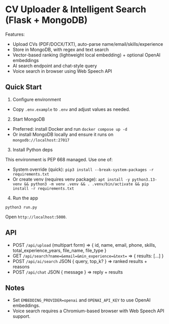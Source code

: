# CV Uploader & Intelligent Search (Flask + MongoDB)

Features:
- Upload CVs (PDF/DOCX/TXT), auto-parse name/email/skills/experience
- Store in MongoDB, with regex and text search
- Vector-based ranking (lightweight local embedding) + optional OpenAI embeddings
- AI search endpoint and chat-style query
- Voice search in browser using Web Speech API

## Quick Start

1) Configure environment

- Copy `.env.example` to `.env` and adjust values as needed.

2) Start MongoDB

- Preferred: install Docker and run `docker compose up -d`
- Or install MongoDB locally and ensure it runs on `mongodb://localhost:27017`

3) Install Python deps

This environment is PEP 668 managed. Use one of:
- System override (quick):
  `pip3 install --break-system-packages -r requirements.txt`
- Or create venv (requires venv package):
  `apt install -y python3.13-venv && python3 -m venv .venv && . .venv/bin/activate && pip install -r requirements.txt`

4) Run the app

`python3 run.py`

Open `http://localhost:5000`.

## API

- POST `/api/upload` (multipart form) => { id, name, email, phone, skills, total_experience_years, file_name, file_type }
- GET `/api/search?name=&email=&min_experience=&text=` => { results: [...] }
- POST `/api/ai/search` JSON { query, top_k? } => ranked results + reasons
- POST `/api/chat` JSON { message } => reply + results

## Notes
- Set `EMBEDDING_PROVIDER=openai` and `OPENAI_API_KEY` to use OpenAI embeddings.
- Voice search requires a Chromium-based browser with Web Speech API support.